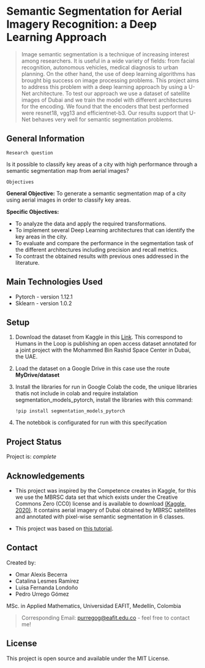# Semantic Segmentation for Aerial Imagery Recognition: a Deep Learning Approach
> Image semantic segmentation is a technique of increasing interest among researchers. It is useful in a wide variety of fields: from facial recognition, autonomous vehicles, medical diagnosis to urban planning. On the other hand, the use of deep learning algorithms has brought big success on image processing problems. This project aims to address this problem with a deep learning approach by using a U-Net architecture. To test our approach we use a dataset of satellite images of Dubai and we train the model with different architectures for the encoding. We found that the encoders that best performed were resnet18, vgg13 and efficientnet-b3. Our results support that U-Net behaves very well for semantic segmentation problems.

## General Information

`Research question`

Is it possible to classify key areas of a city with high performance through a semantic segmentation map from aerial images?

`Objectives`

**General Objective:** To generate a semantic segmentation map of a city using aerial images in order to classify key areas.

**Specific Objectives:**
- To analyze the data and apply the required transformations.
- To implement several Deep Learning architectures that can identify the key areas in the city.
- To evaluate and compare the performance in the segmentation task of  the different architectures including precision and recall metrics. 
- To contrast the obtained results with previous ones addressed in the literature.


## Main Technologies Used
- Pytorch  - version 1.12.1
- Sklearn  - version 1.0.2

## Setup
1. Download the dataset from Kaggle in this [Link](https://www.kaggle.com/datasets/humansintheloop/semantic-segmentation-of-aerial-imagery). This correspond to Humans in the Loop is publishing an open access dataset annotated for a joint project with the Mohammed Bin Rashid Space Center in Dubai, the UAE. 

2. Load the dataset on a Google Drive in this case use the route **MyDrive/dataset**

3. Install the libraries for run in Google Colab the code, the unique libraries thatis not include in  colab and require instalation segmentation_models_pytorch, install the libraries with this command:

    `!pip install segmentation_models_pytorch`
    
4. The notebbok is configurated for run with this specifycation 




## Project Status
Project is: _complete_

## Acknowledgements

- This project was inspired by the Competence creates in Kaggle, for this we use the MBRSC data set that which exists under the Creative Commons Zero (CC0) license and is available to download [(Kaggle, 2020)](https://www.kaggle.com/datasets/humansintheloop/semantic-segmentation-of-aerial-imagery). It contains aerial imagery of Dubai obtained by MBRSC satellites and annotated with pixel-wise semantic segmentation in 6 classes.

- This project was based on [this tutorial](https://www.coursera.org/lecture/convolutional-neural-networks/semantic-segmentation-with-u-net-rEYzz).

## Contact

Created by:
- Omar Alexis Becerra
- Catalina Lesmes Ramírez
- Luisa Fernanda Londoño
- Pedro Urrego Gómez

MSc. in Applied Mathematics, Universidad EAFIT, Medellín, Colombia

> Corresponding Email: purregog@eafit.edu.co - feel free to contact me!



## License
This project is open source and available under the MIT License.


